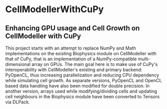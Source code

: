 # CellModellerWithCuPy
## Enhancing GPU usage and Cell Growth on CellModeller with CuPy

This project starts with an attempt to replace NumPy and Math implementations on the existing Biophysics module on CellModeller with that of CuPy, that is an implementation of a NumPy-compatible multi-dimensional array on GPUs. The main goal here is to make use of CuPy's interoperability with CellModeller's existing and primary backend: PyOpenCL, thus increasing parallelization and reducing CPU dependency while simulating cell growth. As separate versions, PyOpenCL and OpenCL based data handling have also been modified for double precision. In another version, arrays used while modifying/dividing cells and updating cell neighbours in the Biophysics module have been converted to Tensors via DLPack.
